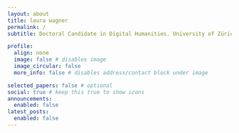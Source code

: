 ```yaml
---
layout: about
title: laura wagner
permalink: /
subtitle: Doctoral Candidate in Digital Humanities. University of Zürich

profile:
  align: none
  image: false # disables image
  image_circular: false
  more_info: false # disables address/contact block under image

selected_papers: false # optional
social: true # keep this true to show icons
announcements:
  enabled: false
latest_posts:
  enabled: false
---
```


